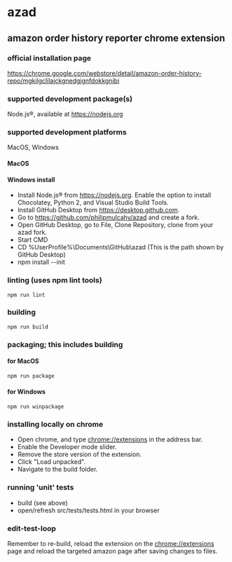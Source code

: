 # azad

## amazon order history reporter chrome extension

### official installation page

<https://chrome.google.com/webstore/detail/amazon-order-history-repo/mgkilgclilajckgnedgjgnfdokkgnibi>

### supported development package(s)

Node.js®, available at <https://nodejs.org>

### supported development platforms

MacOS, Windows

#### MacOS

#### Windows install

* Install Node.js® from <https://nodejs.org>. Enable the option to install Chocolatey, Python 2, and Visual Studio Build Tools.
* Install GitHub Desktop from <https://desktop.github.com>.
* Go to <https://github.com/philipmulcahy/azad> and create a fork.
* Open GitHub Desktop, go to File, Clone Repository, clone from your azad fork.
* Start CMD
* CD %UserProfile%\Documents\GitHub\azad
  (This is the path shown by GitHub Desktop)
* npm install --init

### linting (uses npm lint tools)

``` Shell
npm run lint
```

### building

``` Shell
npm run build
```

### packaging; this includes building

#### for MacOS

``` Bash
npm run package
```

#### for Windows

``` CMD
npm run winpackage
```

### installing locally on chrome

* Open chrome, and type <chrome://extensions> in the address bar.
* Enable the Developer mode slider.
* Remove the store version of the extension.
* Click "Load unpacked".
* Navigate to the build folder.

### running 'unit' tests

* build (see above)
* open/refresh src/tests/tests.html in your browser

### edit-test-loop

Remember to re-build, reload the extension on the <chrome://extensions> page and reload the targeted amazon page after saving changes to files.
